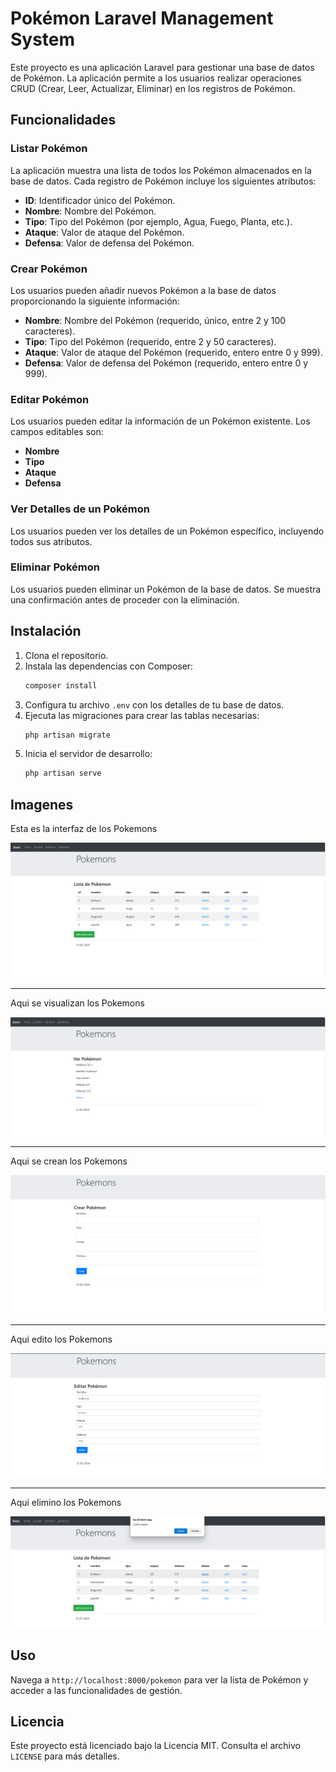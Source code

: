 # Pokémon Laravel Management System

Este proyecto es una aplicación Laravel para gestionar una base de datos de Pokémon. La aplicación permite a los usuarios realizar operaciones CRUD (Crear, Leer, Actualizar, Eliminar) en los registros de Pokémon.

## Funcionalidades

### Listar Pokémon

La aplicación muestra una lista de todos los Pokémon almacenados en la base de datos. Cada registro de Pokémon incluye los siguientes atributos:
- **ID**: Identificador único del Pokémon.
- **Nombre**: Nombre del Pokémon.
- **Tipo**: Tipo del Pokémon (por ejemplo, Agua, Fuego, Planta, etc.).
- **Ataque**: Valor de ataque del Pokémon.
- **Defensa**: Valor de defensa del Pokémon.

### Crear Pokémon

Los usuarios pueden añadir nuevos Pokémon a la base de datos proporcionando la siguiente información:
- **Nombre**: Nombre del Pokémon (requerido, único, entre 2 y 100 caracteres).
- **Tipo**: Tipo del Pokémon (requerido, entre 2 y 50 caracteres).
- **Ataque**: Valor de ataque del Pokémon (requerido, entero entre 0 y 999).
- **Defensa**: Valor de defensa del Pokémon (requerido, entero entre 0 y 999).

### Editar Pokémon

Los usuarios pueden editar la información de un Pokémon existente. Los campos editables son:
- **Nombre**
- **Tipo**
- **Ataque**
- **Defensa**

### Ver Detalles de un Pokémon

Los usuarios pueden ver los detalles de un Pokémon específico, incluyendo todos sus atributos.

### Eliminar Pokémon

Los usuarios pueden eliminar un Pokémon de la base de datos. Se muestra una confirmación antes de proceder con la eliminación.

## Instalación

1. Clona el repositorio.
2. Instala las dependencias con Composer:
    ```sh
    composer install
    ```
3. Configura tu archivo `.env` con los detalles de tu base de datos.
4. Ejecuta las migraciones para crear las tablas necesarias:
    ```sh
    php artisan migrate
    ```
5. Inicia el servidor de desarrollo:
    ```sh
    php artisan serve
    ```

## Imagenes

Esta es la interfaz de los Pokemons

![Interfaz Pokemon](/img/pokemonLaravel1.png)

<hr></hr>

Aqui se visualizan los Pokemons

![Vista Pokemon](/img/vistaPokemonLaravel.png)

<hr></hr>

Aqui se crean los Pokemons

![Crear Pokemon](/img/crearPokemonLaravel.png)

<hr></hr>

Aqui edito los Pokemons

![Editar Pokemon](/img/editarPokemonLaravel.png)

<hr></hr>

Aqui elimino los Pokemons

![Eliminar Pokemon](/img/eliminoPokemonLaravel.png)

## Uso

Navega a `http://localhost:8000/pokemon` para ver la lista de Pokémon y acceder a las funcionalidades de gestión.

## Licencia

Este proyecto está licenciado bajo la Licencia MIT. Consulta el archivo `LICENSE` para más detalles.